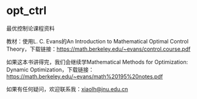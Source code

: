 # opt_ctrl

最优控制论课程资料

教材：使用L. C. Evans的An Introduction to Mathematical Optimal Control Theory，下载链接：https://math.berkeley.edu/~evans/control.course.pdf

如果这本书讲得完，我们会继续学Mathematical Methods for Optimization: Dynamic Optimization，下载链接：https://math.berkeley.edu/~evans/math%20195%20notes.pdf


如果有任何疑问，欢迎联系我：xiaolh@jnu.edu.cn
